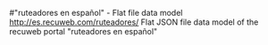 #"ruteadores en español" - Flat file data model
http://es.recuweb.com/ruteadores/
Flat JSON file data model of the recuweb portal "ruteadores en español"
